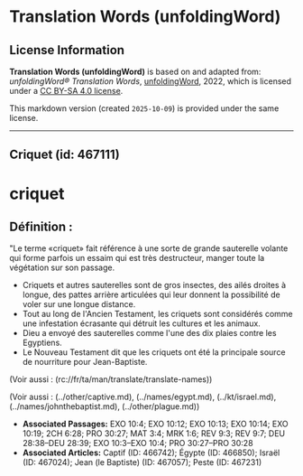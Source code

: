 # Translation Words (unfoldingWord)

## License Information

**Translation Words (unfoldingWord)** is based on and adapted from: _unfoldingWord® Translation Words_, [unfoldingWord](https://unfoldingword.org/utw), 2022, which is licensed under a [CC BY-SA 4.0 license](https://creativecommons.org/licenses/by-sa/4.0/legalcode.en).

This markdown version (created `2025-10-09`) is provided under the same license.



--------------------------------

## Criquet (id: 467111)

criquet
=======

Définition :
------------

"Le terme «criquet» fait référence à une sorte de grande sauterelle volante qui forme parfois un essaim qui est très destructeur, manger toute la végétation sur son passage.

* Criquets et autres sauterelles sont de gros insectes, des ailés droites à longue, des pattes arrière articulées qui leur donnent la possibilité de voler sur une longue distance.
* Tout au long de l'Ancien Testament, les criquets sont considérés comme une infestation écrasante qui détruit les cultures et les animaux.
* Dieu a envoyé des sauterelles comme l'une des dix plaies contre les Egyptiens.
* Le Nouveau Testament dit que les criquets ont été la principale source de nourriture pour Jean\-Baptiste.

(Voir aussi : (rc://fr/ta/man/translate/translate\-names))

(Voir aussi : (../other/captive.md), (../names/egypt.md), (../kt/israel.md), (../names/johnthebaptist.md), (../other/plague.md))

* **Associated Passages:** EXO 10:4; EXO 10:12; EXO 10:13; EXO 10:14; EXO 10:19; 2CH 6:28; PRO 30:27; MAT 3:4; MRK 1:6; REV 9:3; REV 9:7; DEU 28:38–DEU 28:39; EXO 10:3–EXO 10:4; PRO 30:27–PRO 30:28
* **Associated Articles:** Captif (ID: 466742); Égypte (ID: 466850); Israël (ID: 467024); Jean (le Baptiste) (ID: 467057); Peste (ID: 467231)

